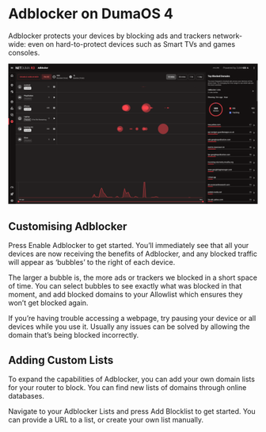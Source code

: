 # Adblocker on DumaOS 4

Adblocker protects your devices by blocking ads and trackers network-wide: even on hard-to-protect devices such as Smart TVs and games consoles.

![](adblocker/2024-10-04-14-08-40-image.png)

## Customising Adblocker

Press Enable Adblocker to get started. You’ll immediately see that all your devices are now receiving the benefits of Adblocker, and any blocked traffic will appear as ‘bubbles’ to the right of each device.

The larger a bubble is, the more ads or trackers we blocked in a short space of time. You can select bubbles to see exactly what was blocked in that moment, and add blocked domains to your Allowlist which ensures they won’t get blocked again.

If you’re having trouble accessing a webpage, try pausing your device or all devices while you use it. Usually any issues can be solved by allowing the domain that’s being blocked incorrectly.

## Adding Custom Lists

To expand the capabilities of Adblocker, you can add your own domain lists for your router to block. You can find new lists of domains through online databases.

Navigate to your Adblocker Lists and press Add Blocklist to get started. You can provide a URL to a list, or create your own list manually.
